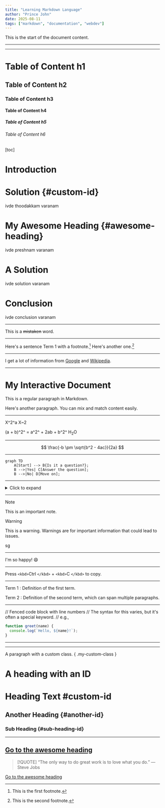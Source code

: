 ```yaml
---
title: "Learning Markdown Language"
author: "Prince John"
date: 2025-08-11
tags: ["markdown", "documentation", "webdev"]
---
```

This is the start of the document content.

---

---

# Table of Content h1
## Table of Content h2
### Table of Content h3
#### Table of Content h4
##### Table of Content h5
###### Table of Content h6

[toc]
# Introduction
# Solution {#custom-id}

ivde thoodakkam varanam
# My Awesome Heading {#awesome-heading}
ivde preshnam varanam
# A Solution
ivde solution varanam
# Conclusion
ivde conclusion varanam

---

This is a ~~mistaken~~ word.

---

Here's a sentence Term 1 with a footnote.[^1]
Here's another one.[^2]

---

I get a lot of information from [Google][1] and [Wikipedia][2].

---

# My Interactive Document

This is a regular paragraph in Markdown.

<MyInteractiveChart data={myData} />

Here's another paragraph. You can mix and match content easily.

---

X^2^a
X~2

(a + b)^2^ = a^2^ + 2ab + b^2^
H<sub>2</sub>O

---

$$
\frac{-b  \pm \sqrt{b^2 - 4ac}}{2a}
$$

---

```mermaid
graph TD
    A[Start] --> B{Is it a question?};
    B -->|Yes| C[Answer the question];
    B -->|No| D[Move on];
```

---

<details>
  <summary>Click to expand</summary>
    This is the hidden content. It can contain any Markdown-formatted text.
</details>

---

> [!NOTE]
> This is an important note.

> [!WARNING]
> This is a warning. Warnings are for important information that could lead to issues.

sg

---

I'm so happy! 😄

---

Press `<kbd>`Ctrl `</kbd>` + `<kbd>`C `</kbd>` to copy.

---

Term 1
: Definition of the first term.

Term 2
: Definition of the second term, which can span multiple paragraphs.

---

// Fenced code block with line numbers
// The syntax for this varies, but it's often a special keyword.
// e.g.,

```js
function greet(name) {
  console.log(`Hello, ${name}!`);
}
```

---

---

A paragraph with a custom class. { .my-custom-class }

# A heading with an ID

# Heading Text #custom-id
## Another Heading {#another-id}
### Sub Heading {#sub-heading-id}

---
[Go to the awesome heading](#awesome-heading)
---

> [!QUOTE]
> “The only way to do great work is to love what you do.”
> — Steve Jobs

[1]: https://www.google.com
[2]: https://www.wikipedia.org
[^1]: This is the first footnote.
    
[^2]: This is the second footnote.

[Go to the awesome heading](#awesome-heading)
